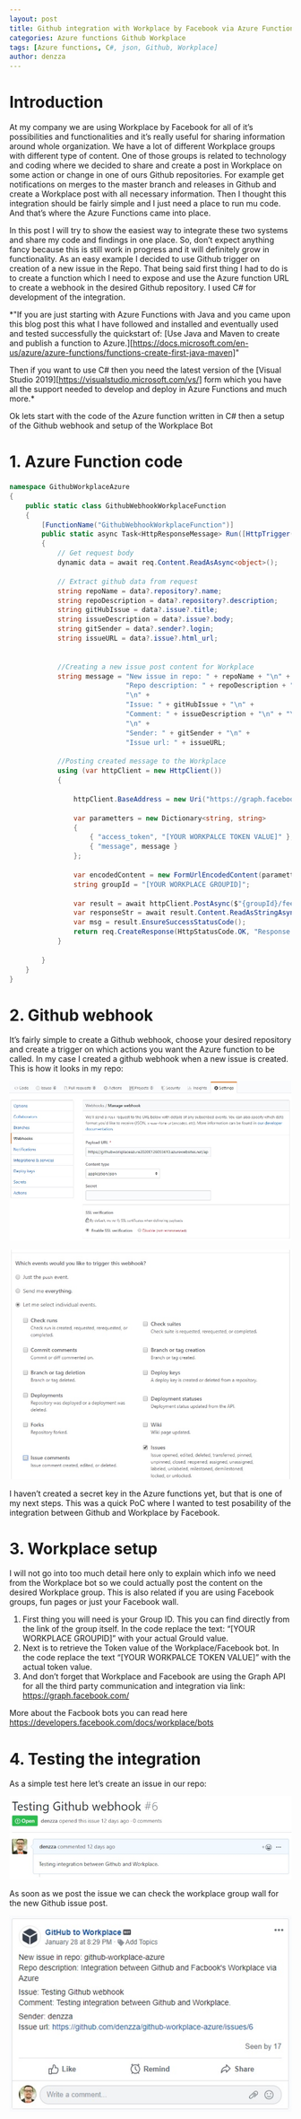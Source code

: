 ```yaml
---
layout: post
title: Github integration with Workplace by Facebook via Azure Functions
categories: Azure functions Github Workplace
tags: [Azure functions, C#, json, Github, Workplace]
author: denzza
---
```


# Introduction

At my company we are using Workplace by Facebook for all of it’s possibilities and functionalities and it’s really useful for sharing information around whole organization. We have a lot of different Workplace groups with different type of content. One of those groups is related to technology and coding where we decided to share and create a post in Workplace on some action or change in one of ours Github repositories. For example get notifications on merges to the master branch and releases in Github and create a Workplace post with all necessary information. Then I thought this integration should be fairly simple and I just need a place to run mu code. And that’s where the Azure Functions came into place. 

In this post I will try to show the easiest way to integrate these two systems and share my code and findings in one place. So, don’t expect anything fancy because this is still work in progress and it will definitely grow in functionality. As an easy example I decided to use Github trigger on creation of a new issue in the Repo. That being said first thing I had to do is to create a function which I need to expose and use the Azure function URL to create a webhook in the desired Github repository. I used C# for development of the integration.

*"If you are just starting with Azure Functions with Java and you came upon this blog post this what I have followed and installed and eventually used and tested successfully the quickstart of: 
[Use Java and Maven to create and publish a function to Azure.][https://docs.microsoft.com/en-us/azure/azure-functions/functions-create-first-java-maven]"

Then if you want to use C# then you need the latest version of the [Visual Studio 2019][https://visualstudio.microsoft.com/vs/] form which you have all the support needed to develop and deploy in Azure Functions and much more.*

Ok lets start with the code of the Azure function written in C# then a setup of the Github webhook and setup of the Workplace Bot

# 1. Azure Function code

```csharp
namespace GithubWorkplaceAzure
{
    public static class GithubWebhookWorkplaceFunction
    {
        [FunctionName("GithubWebhookWorkplaceFunction")]
        public static async Task<HttpResponseMessage> Run([HttpTrigger(AuthorizationLevel.Function, "get", "post", Route = null)]HttpRequestMessage req, ILogger log)
        {          
            // Get request body
            dynamic data = await req.Content.ReadAsAsync<object>();

            // Extract github data from request
            string repoName = data?.repository?.name;
            string repoDescription = data?.repository?.description;
            string gitHubIssue = data?.issue?.title;
            string issueDescription = data?.issue?.body;
            string gitSender = data?.sender?.login;            
            string issueURL = data?.issue?.html_url;


            //Creating a new issue post content for Workplace
            string message = "New issue in repo: " + repoName + "\n" +
                             "Repo description: " + repoDescription + "\n" +
                             "\n" +
                             "Issue: " + gitHubIssue + "\n" +
                             "Comment: " + issueDescription + "\n" + "\n" +
                             "\n" +
                             "Sender: " + gitSender + "\n" +
                             "Issue url: " + issueURL;

			//Posting created message to the Workplace
            using (var httpClient = new HttpClient())
            {

                httpClient.BaseAddress = new Uri("https://graph.facebook.com/");

                var parametters = new Dictionary<string, string>
                {
                    { "access_token", "[YOUR WORKPALCE TOKEN VALUE]" },
                    { "message", message }
                };                

                var encodedContent = new FormUrlEncodedContent(parametters);
                string groupId = "[YOUR WORKPLACE GROUPID]";

                var result = await httpClient.PostAsync($"{groupId}/feed", encodedContent);
                var responseStr = await result.Content.ReadAsStringAsync();                
                var msg = result.EnsureSuccessStatusCode();
                return req.CreateResponse(HttpStatusCode.OK, "Response Workplace: " + msg);
            }
            
        }
    }
}
```

# 2. Github webhook

It’s fairly simple to create a Github webhook, choose your desired repository and create a trigger on which actions you want the Azure function to be called. In my case I created a github webhook when a new issue is created. This is how it looks in my repo:

![](/images/2020-02-12-Github-integration-with-Workplace-by-Facebook-via-Azure-Functions/GithubWebhookSetup_1.jpg)

![](/images/2020-02-12-Github-integration-with-Workplace-by-Facebook-via-Azure-Functions/GithubWebhookSetup_2.jpg)

I haven’t created a secret key in the Azure functions yet, but that is one of my next steps. This was a quick PoC where I wanted to test posability of the integration between Github and Workplace by Facebook.


# 3. Workplace setup 

I will not go into too much detail here only to explain which info we need from the Workplace bot so we could actually post the content on the desired Workplace group. This is also related if you are using Facebook groups, fun pages or just your Facebook wall. 

1. First thing you will need is your Group ID. This you can find directly from the link of the group itself. In the code replace the text: “[YOUR WORKPLACE GROUPID]” with your actual GrouId value. 
2. Next is to retrieve the Token value of the Workplace/Facebook bot. In the code replace the text “[YOUR WORKPALCE TOKEN VALUE]” with the actual token value.
3. And don’t forget that Workplace and Facebook are using the Graph API for all the third party communication and integration via link: <https://graph.facebook.com/>

More about the Facbook bots you can read here <https://developers.facebook.com/docs/workplace/bots>


# 4. Testing the integration

As a simple test here let’s create an issue in our repo:

![](/images/2020-02-12-Github-integration-with-Workplace-by-Facebook-via-Azure-Functions/GithubIssue.jpg)


As soon as we post the issue we can check the workplace group wall for the new Github issue post.

![](/images/2020-02-12-Github-integration-with-Workplace-by-Facebook-via-Azure-Functions/WorkplacePostInGroup.jpg)
